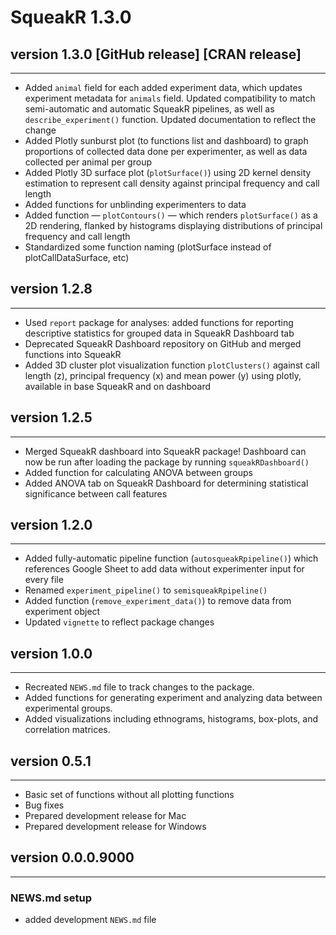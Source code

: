 # SqueakR 1.3.0

## version 1.3.0 [GitHub release] [CRAN release]

---

* Added `animal` field for each added experiment data, which updates experiment
  metadata for `animals` field. Updated compatibility to match semi-automatic and
  automatic SqueakR pipelines, as well as `describe_experiment()` function. Updated
  documentation to reflect the change
* Added Plotly sunburst plot (to functions list and dashboard) to graph
  proportions of collected data done per experimenter, as well as data collected
  per animal per group
* Added Plotly 3D surface plot (`plotSurface()`) using 2D kernel density estimation to represent 
  call density against principal frequency and call length
* Added functions for unblinding experimenters to data
* Added function — `plotContours()` — which renders `plotSurface()` as a 2D rendering, flanked by
  histograms displaying distributions of principal frequency and call length
* Standardized some function naming (plotSurface instead of plotCallDataSurface, etc)

## version 1.2.8

---

* Used `report` package for analyses: added functions for reporting descriptive
  statistics for grouped data in SqueakR Dashboard tab
* Deprecated SqueakR Dashboard repository on GitHub and merged functions into
  SqueakR
* Added 3D cluster plot visualization function `plotClusters()` against call
  length (z), principal frequency (x) and mean power (y) using plotly, available
  in base SqueakR and on dashboard

## version 1.2.5

---

* Merged SqueakR dashboard into SqueakR package! Dashboard can now be run after
  loading the package by running `squeakRDashboard()`
* Added function for calculating ANOVA between groups
* Added ANOVA tab on SqueakR Dashboard for determining statistical significance
  between call features

## version 1.2.0

---

* Added fully-automatic pipeline function (`autosqueakRpipeline()`) which references
  Google Sheet to add data without experimenter input for every file
* Renamed `experiment_pipeline()` to `semisqueakRpipeline()`
* Added function (`remove_experiment_data()`) to remove data from experiment object
* Updated `vignette` to reflect package changes

## version 1.0.0

---

* Recreated `NEWS.md` file to track changes to the package.
* Added functions for generating experiment and analyzing data between experimental groups.
* Added visualizations including ethnograms, histograms, box-plots, and correlation matrices.

## version 0.5.1

---

- Basic set of functions without all plotting functions
- Bug fixes
- Prepared development release for Mac
- Prepared development release for Windows


## version 0.0.0.9000

---

### NEWS.md setup

- added development `NEWS.md` file
